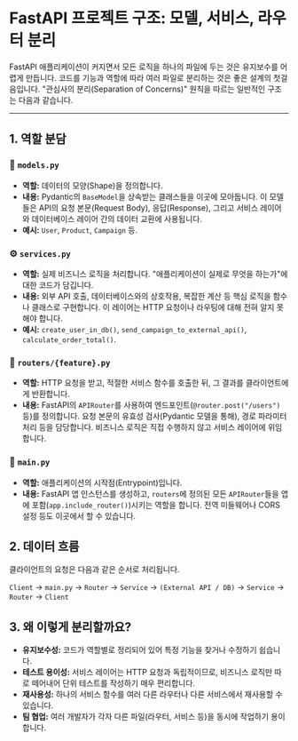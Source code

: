 # FastAPI 프로젝트 구조: 모델, 서비스, 라우터 분리

FastAPI 애플리케이션이 커지면서 모든 로직을 하나의 파일에 두는 것은 유지보수를 어렵게 만듭니다. 코드를 기능과 역할에 따라 여러 파일로 분리하는 것은 좋은 설계의 첫걸음입니다. "관심사의 분리(Separation of Concerns)" 원칙을 따르는 일반적인 구조는 다음과 같습니다.

---

## 1. 역할 분담

### 📄 `models.py`
*   **역할:** 데이터의 모양(Shape)을 정의합니다.
*   **내용:** Pydantic의 `BaseModel`을 상속받는 클래스들을 이곳에 모아둡니다. 이 모델들은 API의 요청 본문(Request Body), 응답(Response), 그리고 서비스 레이어와 데이터베이스 레이어 간의 데이터 교환에 사용됩니다.
*   **예시:** `User`, `Product`, `Campaign` 등.

### ⚙️ `services.py`
*   **역할:** 실제 비즈니스 로직을 처리합니다. "애플리케이션이 실제로 무엇을 하는가"에 대한 코드가 담깁니다.
*   **내용:** 외부 API 호출, 데이터베이스와의 상호작용, 복잡한 계산 등 핵심 로직을 함수나 클래스로 구현합니다. 이 레이어는 HTTP 요청이나 라우팅에 대해 전혀 알지 못해야 합니다.
*   **예시:** `create_user_in_db()`, `send_campaign_to_external_api()`, `calculate_order_total()`.

### 🔌 `routers/{feature}.py`
*   **역할:** HTTP 요청을 받고, 적절한 서비스 함수를 호출한 뒤, 그 결과를 클라이언트에게 반환합니다.
*   **내용:** FastAPI의 `APIRouter`를 사용하여 엔드포인트(`@router.post("/users")` 등)를 정의합니다. 요청 본문의 유효성 검사(Pydantic 모델을 통해), 경로 파라미터 처리 등을 담당합니다. 비즈니스 로직은 직접 수행하지 않고 서비스 레이어에 위임합니다.

### 🚀 `main.py`
*   **역할:** 애플리케이션의 시작점(Entrypoint)입니다.
*   **내용:** FastAPI 앱 인스턴스를 생성하고, `routers`에 정의된 모든 `APIRouter`들을 앱에 포함(`app.include_router()`)시키는 역할을 합니다. 전역 미들웨어나 CORS 설정 등도 이곳에서 할 수 있습니다.

## 2. 데이터 흐름

클라이언트의 요청은 다음과 같은 순서로 처리됩니다.

`Client` -> `main.py` -> `Router` -> `Service` -> `(External API / DB)` -> `Service` -> `Router` -> `Client`

## 3. 왜 이렇게 분리할까요?

*   **유지보수성:** 코드가 역할별로 정리되어 있어 특정 기능을 찾거나 수정하기 쉽습니다.
*   **테스트 용이성:** 서비스 레이어는 HTTP 요청과 독립적이므로, 비즈니스 로직만 따로 떼어내어 단위 테스트를 작성하기 매우 편리합니다.
*   **재사용성:** 하나의 서비스 함수를 여러 다른 라우터나 다른 서비스에서 재사용할 수 있습니다.
*   **팀 협업:** 여러 개발자가 각자 다른 파일(라우터, 서비스 등)을 동시에 작업하기 용이합니다.
